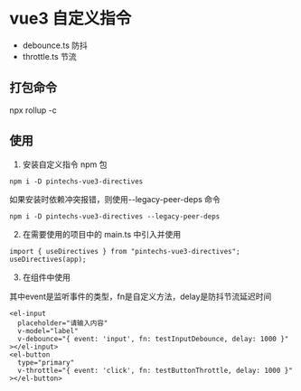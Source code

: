 # vue3 自定义指令
- debounce.ts 防抖
- throttle.ts 节流

## 打包命令

npx rollup -c

## 使用

1. 安装自定义指令 npm 包

```
npm i -D pintechs-vue3-directives
```

  如果安装时依赖冲突报错，则使用--legacy-peer-deps 命令

```
npm i -D pintechs-vue3-directives --legacy-peer-deps
```

2. 在需要使用的项目中的 main.ts 中引入并使用

```
import { useDirectives } from "pintechs-vue3-directives";
useDirectives(app);
```

3. 在组件中使用

其中event是监听事件的类型，fn是自定义方法，delay是防抖节流延迟时间
```
<el-input
  placeholder="请输入内容"
  v-model="label"
  v-debounce="{ event: 'input', fn: testInputDebounce, delay: 1000 }"
></el-input>
<el-button
  type="primary"
  v-throttle="{ event: 'click', fn: testButtonThrottle, delay: 1000 }"
></el-button>
```
